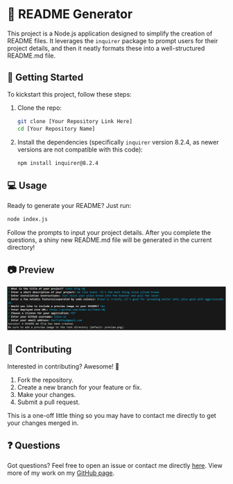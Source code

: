 # 🌟 README Generator

This project is a Node.js application designed to simplify the creation of README files. It leverages the `inquirer` package to prompt users for their project details, and then it neatly formats these into a well-structured README.md file.

## 🚀 Getting Started

To kickstart this project, follow these steps:

1. Clone the repo:
   ```bash
   git clone [Your Repository Link Here]
   cd [Your Repository Name]
   ```

2. Install the dependencies (specifically `inquirer` version 8.2.4, as newer versions are not compatible with this code):
   ```bash
   npm install inquirer@8.2.4
   ```

## 💻 Usage

Ready to generate your README? Just run:

```bash
node index.js
```

Follow the prompts to input your project details. After you complete the questions, a shiny new README.md file will be generated in the current directory!


## 📷 Preview
![screenshot](./img-preview.png)

## 👥 Contributing

Interested in contributing? Awesome! 🌟

1. Fork the repository.
2. Create a new branch for your feature or fix.
3. Make your changes.
4. Submit a pull request.

This is a one-off little thing so you may have to contact me directly to get your changes merged in.

## ❓ Questions

Got questions?
Feel free to open an issue or contact me directly [here](DanTCathey@gmail). View more of my work on my [GitHub page](https://github.com/Index-al).